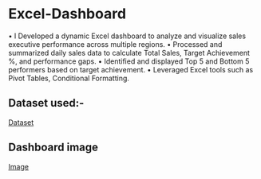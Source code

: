# Excel-Dashboard
• I Developed a dynamic Excel dashboard to analyze and visualize sales executive performance across multiple regions.
•	Processed and summarized daily sales data to calculate Total Sales, Target Achievement %, and performance gaps.
•	Identified and displayed Top 5 and Bottom 5 performers based on target achievement.
•	Leveraged Excel tools such as Pivot Tables, Conditional Formatting.
## Dataset used:-
<a href="https://github.com/RinkyPathak/Excel-Dashboard/blob/main/Excel%20project.xlsm">Dataset</a>
## Dashboard image
<a href= "https://github.com/RinkyPathak/Excel-Dashboard/blob/main/Dashboard_Screenshot.png">Image</a>
